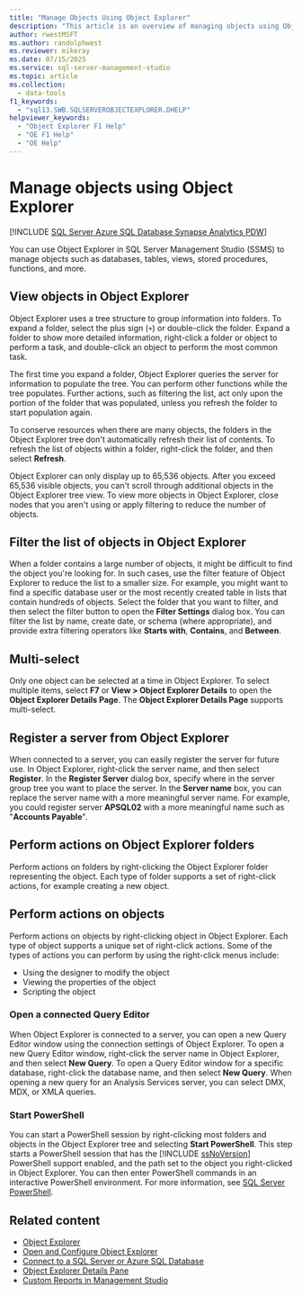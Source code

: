 ```yaml
---
title: "Manage Objects Using Object Explorer"
description: "This article is an overview of managing objects using Object Explorer in SQL Server Management Studio."
author: rwestMSFT
ms.author: randolphwest
ms.reviewer: mikeray
ms.date: 07/15/2025
ms.service: sql-server-management-studio
ms.topic: article
ms.collection:
  - data-tools
f1_keywords:
  - "sql13.SWB.SQLSERVEROBJECTEXPLORER.DHELP"
helpviewer_keywords:
  - "Object Explorer F1 Help"
  - "OE F1 Help"
  - "OE Help"
---
```


# Manage objects using Object Explorer

[!INCLUDE [SQL Server Azure SQL Database Synapse Analytics PDW](../includes/applies-to-version/sql-asdb-asdbmi-asa-pdw.md)]

You can use Object Explorer in SQL Server Management Studio (SSMS) to manage objects such as databases, tables, views, stored procedures, functions, and more.

## View objects in Object Explorer

Object Explorer uses a tree structure to group information into folders. To expand a folder, select the plus sign (`+`) or double-click the folder. Expand a folder to show more detailed information, right-click a folder or object to perform a task, and double-click an object to perform the most common task.

The first time you expand a folder, Object Explorer queries the server for information to populate the tree. You can perform other functions while the tree populates. Further actions, such as filtering the list, act only upon the portion of the folder that was populated, unless you refresh the folder to start population again.

To conserve resources when there are many objects, the folders in the Object Explorer tree don't automatically refresh their list of contents. To refresh the list of objects within a folder, right-click the folder, and then select **Refresh**.

Object Explorer can only display up to 65,536 objects. After you exceed 65,536 visible objects, you can't scroll through additional objects in the Object Explorer tree view. To view more objects in Object Explorer, close nodes that you aren't using or apply filtering to reduce the number of objects.

## Filter the list of objects in Object Explorer

When a folder contains a large number of objects, it might be difficult to find the object you're looking for. In such cases, use the filter feature of Object Explorer to reduce the list to a smaller size. For example, you might want to find a specific database user or the most recently created table in lists that contain hundreds of objects. Select the folder that you want to filter, and then select the filter button to open the **Filter Settings** dialog box. You can filter the list by name, create date, or schema (where appropriate), and provide extra filtering operators like **Starts with**, **Contains**, and **Between**.

## Multi-select

Only one object can be selected at a time in Object Explorer. To select multiple items, select **F7** or **View > Object Explorer Details** to open the **Object Explorer Details Page**. The **Object Explorer Details Page** supports multi-select.

## Register a server from Object Explorer

When connected to a server, you can easily register the server for future use. In Object Explorer, right-click the server name, and then select **Register**. In the **Register Server** dialog box, specify where in the server group tree you want to place the server. In the **Server name** box, you can replace the server name with a more meaningful server name. For example, you could register server **APSQL02** with a more meaningful name such as "**Accounts Payable**".

## Perform actions on Object Explorer folders

Perform actions on folders by right-clicking the Object Explorer folder representing the object. Each type of folder supports a set of right-click actions, for example creating a new object.

## Perform actions on objects

Perform actions on objects by right-clicking object in Object Explorer. Each type of object supports a unique set of right-click actions. Some of the types of actions you can perform by using the right-click menus include:

- Using the designer to modify the object
- Viewing the properties of the object
- Scripting the object

### Open a connected Query Editor

When Object Explorer is connected to a server, you can open a new Query Editor window using the connection settings of Object Explorer. To open a new Query Editor window, right-click the server name in Object Explorer, and then select **New Query**. To open a Query Editor window for a specific database, right-click the database name, and then select **New Query**. When opening a new query for an Analysis Services server, you can select DMX, MDX, or XMLA queries.

### Start PowerShell

You can start a PowerShell session by right-clicking most folders and objects in the Object Explorer tree and selecting **Start PowerShell**. This step starts a PowerShell session that has the [!INCLUDE [ssNoVersion](../includes/ssnoversion-md.md)] PowerShell support enabled, and the path set to the object you right-clicked in Object Explorer. You can then enter PowerShell commands in an interactive PowerShell environment. For more information, see [SQL Server PowerShell](/powershell/sql-server/sql-server-powershell).

## Related content

- [Object Explorer](object-explorer.md)
- [Open and Configure Object Explorer](open-and-configure-object-explorer.md)
- [Connect to a SQL Server or Azure SQL Database](connect-to-an-instance-from-object-explorer.md)
- [Object Explorer Details Pane](object-explorer-details-pane.md)
- [Custom Reports in Management Studio](custom-reports-in-management-studio.md)
